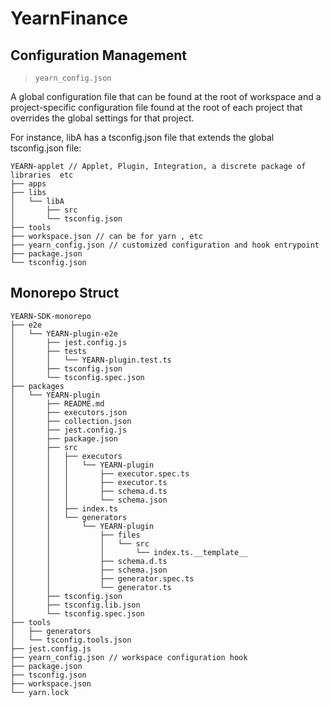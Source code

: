 # YearnFinance

## Configuration Management

> `yearn_config.json`

A global configuration file that can be found at the root of workspace and a
project-specific configuration file found at the root of each project that overrides
the global settings for that project.

For instance, libA has a tsconfig.json file that extends the global tsconfig.json file:

```
YEARN-applet // Applet, Plugin, Integration, a discrete package of libraries  etc
├── apps
├── libs
│   └── libA
│       ├── src
│       └── tsconfig.json
├── tools
├── workspace.json // can be for yarn , etc
├── yearn_config.json // customized configuration and hook entrypoint
├── package.json
└── tsconfig.json
```

## Monorepo Struct

```
YEARN-SDK-monorepo
├── e2e
│   └── YEARN-plugin-e2e
│       ├── jest.config.js
│       ├── tests
│       │   └── YEARN-plugin.test.ts
│       ├── tsconfig.json
│       └── tsconfig.spec.json
├── packages
│   └── YEARN-plugin
│       ├── README.md
│       ├── executors.json
│       ├── collection.json
│       ├── jest.config.js
│       ├── package.json
│       ├── src
│       │   ├── executors
│       │   │   └── YEARN-plugin
│       │   │       ├── executor.spec.ts
│       │   │       ├── executor.ts
│       │   │       ├── schema.d.ts
│       │   │       └── schema.json
│       │   ├── index.ts
│       │   └── generators
│       │       └── YEARN-plugin
│       │           ├── files
│       │           │   └── src
│       │           │       └── index.ts.__template__
│       │           ├── schema.d.ts
│       │           ├── schema.json
│       │           ├── generator.spec.ts
│       │           └── generator.ts
│       ├── tsconfig.json
│       ├── tsconfig.lib.json
│       └── tsconfig.spec.json
├── tools
│   ├── generators
│   └── tsconfig.tools.json
├── jest.config.js
├── yearn_config.json // workspace configuration hook
├── package.json
├── tsconfig.json
├── workspace.json
└── yarn.lock
```
